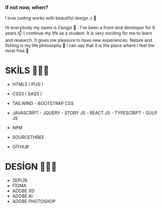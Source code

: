 ### if not now, when?
I love coding works with beautiful design :) 👋

Hi everybody my name is Cengiz 🔭 . I've been a front-end developer for 6 years.📫 I continue my life as a student. It is very exciting for me to learn and research. It gives me pleasure to have new experiences.
Nature and fishing is my life philosophy.💬 I can say that it is the place where I feel the most free.🔭

# SKİLS 🧑🏻‍💻
- HTML5 ( PUG ) 
- CSS3  ( SASS ) 
- TAİLWİND - BOOTSTRAP CSS 
- JAVASCRİPT - JQUERY - STORY JS - REACT JS  - TYPESCRİPT - GULP JS 

- NPM 
- SOURCETHREE
- GİTHUB

# DESİGN 🧑🏻‍💻
- ZEPLİN
- FİGMA
- ADOBE XD
- ADOBE AI
- ADOBE PHOTOSHOP



